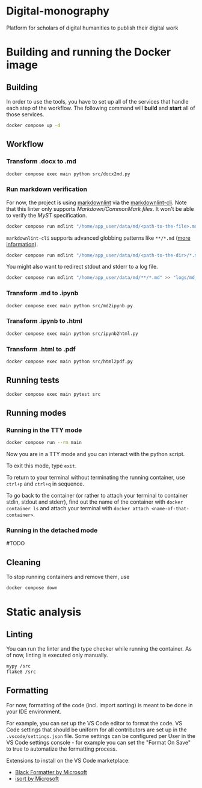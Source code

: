 # Digital-monography
Platform for scholars of digital humanities to publish their digital work

# Building and running the Docker image

## Building

In order to use the tools, you have to set up all of the services that handle each step of the workflow. The following command will **build** and **start** all of those services.

```sh
docker compose up -d
```

## Workflow

### Transform .docx to .md

```sh
docker compose exec main python src/docx2md.py
```

### Run markdown verification

For now, the project is using [markdownlint](https://github.com/DavidAnson/markdownlint) via the [markdownlint-cli](https://github.com/igorshubovych/markdownlint-cli). Note that this linter only supports _Markdown/CommonMark files_. It won't be able to verify the _MyST_ specification.

```sh
docker compose run mdlint "/home/app_user/data/md/<path-to-the-file>.md"
```

`markdownlint-cli` supports advanced globbing patterns like `**/*.md` ([more information](https://github.com/isaacs/node-glob/blob/main/README.md#glob-primer)).

```sh
docker compose run mdlint "/home/app_user/data/md/<path-to-the-dir>/*.md"
```

You might also want to redirect stdout and stderr to a log file.

```sh
docker compose run mdlint "/home/app_user/data/md/**/*.md" >> "logs/md_linting.log" 2>&1
```

### Transform .md to .ipynb

```sh
docker compose exec main python src/md2ipynb.py
```

### Transform .ipynb to .html

```sh
docker compose exec main python src/ipynb2html.py
```

### Transform .html to .pdf

```sh
docker compose exec main python src/html2pdf.py
```

## Running tests

```sh
docker compose exec main pytest src
```

## Running modes

### Running in the TTY mode

```sh
docker compose run --rm main
```

Now you are in a TTY mode and you can interact with the python script.

To exit this mode, type `exit`.

To return to your terminal without terminating the running container, use `ctrl+p` and `ctrl+q` in sequence.

To go back to the container (or rather to attach your terminal to container stdin, stdout and stderr), find out the name of the container with `docker container ls` and attach your terminal with `docker attach <name-of-that-container>`.

### Running in the detached mode

#TODO

## Cleaning

To stop running containers and remove them, use

```sh
docker compose down
```

# Static analysis

## Linting

You can run the linter and the type checker while running the container. As of now, linting is executed only manually.

```sh
mypy /src
flake8 /src
```

## Formatting

For now, formatting of the code (incl. import sorting) is meant to be done in your IDE environment.

For example, you can set up the VS Code editor to format the code. VS Code settings that should be uniform for all contributors are set up in the `.vscode/settings.json` file. Some settings can be configured per User in the VS Code settings console - for example you can set the "Format On Save" to true to automatize the formatting process.

Extensions to install on the VS Code marketplace:
* [Black Formatter by Microsoft](https://marketplace.visualstudio.com/items?itemName=ms-python.black-formatter)
* [isort by Microsoft](https://marketplace.visualstudio.com/items?itemName=ms-python.isort)
